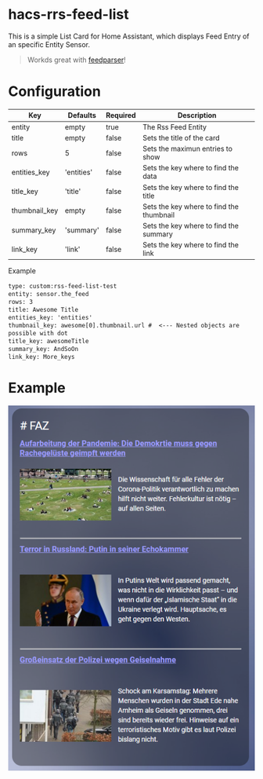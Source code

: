 # hacs-rrs-feed-list

This is a simple List Card for Home Assistant, which displays Feed Entry of an specific Entity Sensor.

> Workds great with [feedparser](https://github.com/custom-components/feedparser)!

# Configuration

| Key           | Defaults   | Required | Description                              |
| ------------- | ---------- | -------- | ---------------------------------------- |
| entity        | empty      | true     | The Rss Feed Entity                      |
| title         | empty      | false    | Sets the title of the card               |
| rows          | 5          | false    | Sets the maximun entries to show         |
| entities_key  | 'entities' | false    | Sets the key where to find the data      |
| title_key     | 'title'    | false    | Sets the key where to find the title     |
| thumbnail_key | empty      | false    | Sets the key where to find the thumbnail |
| summary_key   | 'summary'  | false    | Sets the key where to find the summary   |
| link_key      | 'link'     | false    | Sets the key where to find the link      |

Example

```
type: custom:rss-feed-list-test
entity: sensor.the_feed
rows: 3
title: Awesome Title
entities_key: 'entities'
thumbnail_key: awesome[0].thumbnail.url #  <--- Nested objects are possible with dot
title_key: awesomeTitle
summary_key: AndSoOn
link_key: More_keys
```

# Example

![Example](/assets/example.png)
